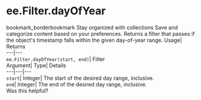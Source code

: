  
#  ee.Filter.dayOfYear 
bookmark_borderbookmark Stay organized with collections  Save and categorize content based on your preferences.
Returns a filter that passes if the object's timestamp falls within the given day-of-year range. 
Usage| Returns  
---|---  
`ee.Filter.dayOfYear(start, end)`| Filter  
Argument| Type| Details  
---|---|---  
`start`| Integer| The start of the desired day range, inclusive.  
`end`| Integer| The end of the desired day range, inclusive.  
Was this helpful?
